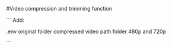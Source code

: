 #Video compression and trimming function

´´´
Add:

.env
original folder
compressed video path folder 480p and 720p

´´´

